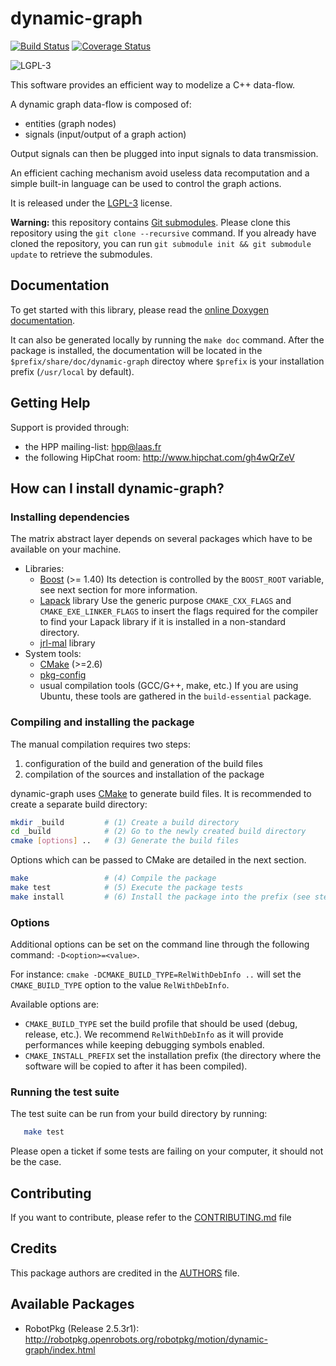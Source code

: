 dynamic-graph
=============

[![Build Status](https://travis-ci.org/stack-of-tasks/dynamic-graph.png)](https://travis-ci.org/stack-of-tasks/dynamic-graph)
[![Coverage Status](https://coveralls.io/repos/stack-of-tasks/dynamic-graph/badge.png?branch=master)](https://coveralls.io/r/stack-of-tasks/dynamic-graph?branch=master)

![LGPL-3](https://www.gnu.org/graphics/lgplv3-88x31.png)

This software provides an efficient way to modelize a C++ data-flow.

A dynamic graph data-flow is composed of:
 * entities (graph nodes)
 * signals (input/output of a graph action)

Output signals can then be plugged into input signals to data
transmission.

An efficient caching mechanism avoid useless data recomputation and a
simple built-in language can be used to control the graph actions.

It is released under the [LGPL-3](COPYING.LESSER) license.


**Warning:** this repository contains [Git
submodules][git-submodules]. Please clone this repository using the
`git clone --recursive` command. If you already have cloned the
repository, you can run `git submodule init && git submodule update`
to retrieve the submodules.


Documentation
-------------

To get started with this library, please read the [online Doxygen
documentation][doxygen-documentation].

It can also be generated locally by running the `make doc`
command. After the package is installed, the documentation will be
located in the `$prefix/share/doc/dynamic-graph` directoy where
`$prefix` is your installation prefix (`/usr/local` by default).


Getting Help
------------

Support is provided through:
 * the HPP mailing-list: hpp@laas.fr
 * the following HipChat room: http://www.hipchat.com/gh4wQrZeV


How can I install dynamic-graph?
--------------------------------

### Installing dependencies

The matrix abstract layer depends on several packages which
have to be available on your machine.

 - Libraries:
   - [Boost][] (>= 1.40)
     Its detection is controlled by the `BOOST_ROOT` variable, see next section
     for more information.
   - [Lapack][] library
     Use the generic purpose `CMAKE_CXX_FLAGS` and `CMAKE_EXE_LINKER_FLAGS`
     to insert the flags required for the compiler to find your Lapack library
     if it is installed in a non-standard directory.
   - [jrl-mal][] library
 - System tools:
   - [CMake][] (>=2.6)
   - [pkg-config][]
   - usual compilation tools (GCC/G++, make, etc.)
     If you are using Ubuntu, these tools are gathered in the `build-essential` package.



### Compiling and installing the package

The manual compilation requires two steps:

 1. configuration of the build and generation of the build files
 2. compilation of the sources and installation of the package

dynamic-graph uses [CMake][] to generate build files. It is
recommended to create a separate build directory:

```sh
mkdir _build         # (1) Create a build directory
cd _build            # (2) Go to the newly created build directory
cmake [options] ..   # (3) Generate the build files
```

Options which can be passed to CMake are detailed in the next section.

```sh
make                 # (4) Compile the package
make test            # (5) Execute the package tests
make install         # (6) Install the package into the prefix (see step 3)
```


### Options

Additional options can be set on the command line through the
following command: `-D<option>=<value>`.

For instance: `cmake -DCMAKE_BUILD_TYPE=RelWithDebInfo ..` will set
the `CMAKE_BUILD_TYPE` option to the value `RelWithDebInfo`.


Available options are:

- `CMAKE_BUILD_TYPE` set the build profile that should be used (debug,
  release, etc.). We recommend `RelWithDebInfo` as it will provide
  performances while keeping debugging symbols enabled.
- `CMAKE_INSTALL_PREFIX` set the installation prefix (the directory
  where the software will be copied to after it has been compiled).


### Running the test suite

The test suite can be run from your build directory by running:

```sh
   make test
```

Please open a ticket if some tests are failing on your computer, it
should not be the case.


Contributing
------------

If you want to contribute, please refer to the
[CONTRIBUTING.md](CONTRIBUTING.md) file

Credits
-------

This package authors are credited in the [AUTHORS](AUTHORS) file.



Available Packages
------------------

 * RobotPkg (Release 2.5.3r1):
   http://robotpkg.openrobots.org/robotpkg/motion/dynamic-graph/index.html


[doxygen-documentation]: http://stack-of-tasks.github.io/dynamic-graph/doxygen/HEAD/

[jrl-mathtools]: https://github.com/jrl-umi3218/jrl-mathtools
[jrl-mal]: https://github.com/jrl-umi3218/jrl-mal

[git-submodules]: http://git-scm.com/book/en/Git-Tools-Submodules

[Boost]: http://www.boost.org/
[CMake]: htttp://www.cmake.org/
[Doxygen]: http://www.stack.nl/~dimitri/doxygen/
[Eigen]: http://eigen.tuxfamily.org/
[Git]: http://git-scm.com/
[Lapack]: http://www.netlib.org/lapack/
[Libtool]: https://www.gnu.org/software/libtool/
[RobotPkg]: http://robotpkg.openrobots.org/
[log4cxx]: https://logging.apache.org/log4cxx/
[pkg-config]: http://www.freedesktop.org/wiki/Software/pkg-config/
